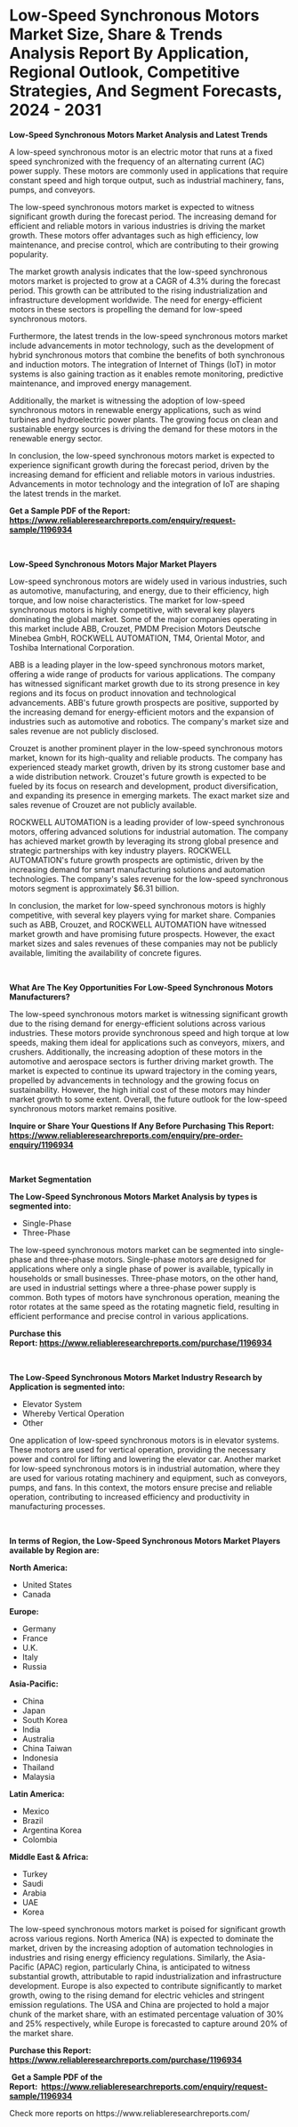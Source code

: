 <p><h1>Low-Speed Synchronous Motors Market Size, Share & Trends Analysis Report By Application, Regional Outlook, Competitive Strategies, And Segment Forecasts, 2024 - 2031</h1></p><p><strong>Low-Speed Synchronous Motors Market Analysis and Latest Trends</strong></p>
<p><p>A low-speed synchronous motor is an electric motor that runs at a fixed speed synchronized with the frequency of an alternating current (AC) power supply. These motors are commonly used in applications that require constant speed and high torque output, such as industrial machinery, fans, pumps, and conveyors.</p><p>The low-speed synchronous motors market is expected to witness significant growth during the forecast period. The increasing demand for efficient and reliable motors in various industries is driving the market growth. These motors offer advantages such as high efficiency, low maintenance, and precise control, which are contributing to their growing popularity.</p><p>The market growth analysis indicates that the low-speed synchronous motors market is projected to grow at a CAGR of 4.3% during the forecast period. This growth can be attributed to the rising industrialization and infrastructure development worldwide. The need for energy-efficient motors in these sectors is propelling the demand for low-speed synchronous motors.</p><p>Furthermore, the latest trends in the low-speed synchronous motors market include advancements in motor technology, such as the development of hybrid synchronous motors that combine the benefits of both synchronous and induction motors. The integration of Internet of Things (IoT) in motor systems is also gaining traction as it enables remote monitoring, predictive maintenance, and improved energy management.</p><p>Additionally, the market is witnessing the adoption of low-speed synchronous motors in renewable energy applications, such as wind turbines and hydroelectric power plants. The growing focus on clean and sustainable energy sources is driving the demand for these motors in the renewable energy sector.</p><p>In conclusion, the low-speed synchronous motors market is expected to experience significant growth during the forecast period, driven by the increasing demand for efficient and reliable motors in various industries. Advancements in motor technology and the integration of IoT are shaping the latest trends in the market.</p></p>
<p><strong>Get a Sample PDF of the Report:&nbsp; <a href="https://www.reliableresearchreports.com/enquiry/request-sample/1196934">https://www.reliableresearchreports.com/enquiry/request-sample/1196934</a></strong></p>
<p>&nbsp;</p>
<p><strong>Low-Speed Synchronous Motors Major Market Players</strong></p>
<p><p>Low-speed synchronous motors are widely used in various industries, such as automotive, manufacturing, and energy, due to their efficiency, high torque, and low noise characteristics. The market for low-speed synchronous motors is highly competitive, with several key players dominating the global market. Some of the major companies operating in this market include ABB, Crouzet, PMDM Precision Motors Deutsche Minebea GmbH, ROCKWELL AUTOMATION, TM4, Oriental Motor, and Toshiba International Corporation.</p><p>ABB is a leading player in the low-speed synchronous motors market, offering a wide range of products for various applications. The company has witnessed significant market growth due to its strong presence in key regions and its focus on product innovation and technological advancements. ABB's future growth prospects are positive, supported by the increasing demand for energy-efficient motors and the expansion of industries such as automotive and robotics. The company's market size and sales revenue are not publicly disclosed.</p><p>Crouzet is another prominent player in the low-speed synchronous motors market, known for its high-quality and reliable products. The company has experienced steady market growth, driven by its strong customer base and a wide distribution network. Crouzet's future growth is expected to be fueled by its focus on research and development, product diversification, and expanding its presence in emerging markets. The exact market size and sales revenue of Crouzet are not publicly available.</p><p>ROCKWELL AUTOMATION is a leading provider of low-speed synchronous motors, offering advanced solutions for industrial automation. The company has achieved market growth by leveraging its strong global presence and strategic partnerships with key industry players. ROCKWELL AUTOMATION's future growth prospects are optimistic, driven by the increasing demand for smart manufacturing solutions and automation technologies. The company's sales revenue for the low-speed synchronous motors segment is approximately $6.31 billion.</p><p>In conclusion, the market for low-speed synchronous motors is highly competitive, with several key players vying for market share. Companies such as ABB, Crouzet, and ROCKWELL AUTOMATION have witnessed market growth and have promising future prospects. However, the exact market sizes and sales revenues of these companies may not be publicly available, limiting the availability of concrete figures.</p></p>
<p>&nbsp;</p>
<p><strong>What Are The Key Opportunities For Low-Speed Synchronous Motors Manufacturers?</strong></p>
<p><p>The low-speed synchronous motors market is witnessing significant growth due to the rising demand for energy-efficient solutions across various industries. These motors provide synchronous speed and high torque at low speeds, making them ideal for applications such as conveyors, mixers, and crushers. Additionally, the increasing adoption of these motors in the automotive and aerospace sectors is further driving market growth. The market is expected to continue its upward trajectory in the coming years, propelled by advancements in technology and the growing focus on sustainability. However, the high initial cost of these motors may hinder market growth to some extent. Overall, the future outlook for the low-speed synchronous motors market remains positive.</p></p>
<p><strong>Inquire or Share Your Questions If Any Before Purchasing This Report: <a href="https://www.reliableresearchreports.com/enquiry/pre-order-enquiry/1196934">https://www.reliableresearchreports.com/enquiry/pre-order-enquiry/1196934</a></strong></p>
<p>&nbsp;</p>
<p><strong>Market Segmentation</strong></p>
<p><strong>The Low-Speed Synchronous Motors Market Analysis by types is segmented into:</strong></p>
<p><ul><li>Single-Phase</li><li>Three-Phase</li></ul></p>
<p><p>The low-speed synchronous motors market can be segmented into single-phase and three-phase motors. Single-phase motors are designed for applications where only a single phase of power is available, typically in households or small businesses. Three-phase motors, on the other hand, are used in industrial settings where a three-phase power supply is common. Both types of motors have synchronous operation, meaning the rotor rotates at the same speed as the rotating magnetic field, resulting in efficient performance and precise control in various applications.</p></p>
<p><strong>Purchase this Report:&nbsp;<a href="https://www.reliableresearchreports.com/purchase/1196934">https://www.reliableresearchreports.com/purchase/1196934</a></strong></p>
<p>&nbsp;</p>
<p><strong>The Low-Speed Synchronous Motors Market Industry Research by Application is segmented into:</strong></p>
<p><ul><li>Elevator System</li><li>Whereby Vertical Operation</li><li>Other</li></ul></p>
<p><p>One application of low-speed synchronous motors is in elevator systems. These motors are used for vertical operation, providing the necessary power and control for lifting and lowering the elevator car. Another market for low-speed synchronous motors is in industrial automation, where they are used for various rotating machinery and equipment, such as conveyors, pumps, and fans. In this context, the motors ensure precise and reliable operation, contributing to increased efficiency and productivity in manufacturing processes.</p></p>
<p>&nbsp;</p>
<p><strong>In terms of Region, the Low-Speed Synchronous Motors Market Players available by Region are:</strong></p>
<p>
    <p> <strong> North America: </strong>
        <ul>
            <li>United States</li>
            <li>Canada</li>
        </ul>
        </p> 
    <p> <strong> Europe: </strong>
        <ul>
            <li>Germany</li>
            <li>France</li>
            <li>U.K.</li>
            <li>Italy</li>
            <li>Russia</li>
        </ul>
        </p> 
    <p> <strong> Asia-Pacific: </strong>
        <ul>
            <li>China</li>
            <li>Japan</li>
            <li>South Korea</li>
            <li>India</li>
            <li>Australia</li>
            <li>China Taiwan</li>
            <li>Indonesia</li>
            <li>Thailand</li>
            <li>Malaysia</li>
        </ul>
        </p> 
    <p> <strong> Latin America: </strong>
        <ul>
            <li>Mexico</li>
            <li>Brazil</li>
            <li>Argentina Korea</li>
            <li>Colombia</li>
        </ul>
        </p> 
    <p> <strong> Middle East & Africa: </strong>
        <ul>
            <li>Turkey</li>
            <li>Saudi</li>
            <li>Arabia</li>
            <li>UAE</li>
            <li>Korea</li>
        </ul>
    </p>
    </p>
<p><p>The low-speed synchronous motors market is poised for significant growth across various regions. North America (NA) is expected to dominate the market, driven by the increasing adoption of automation technologies in industries and rising energy efficiency regulations. Similarly, the Asia-Pacific (APAC) region, particularly China, is anticipated to witness substantial growth, attributable to rapid industrialization and infrastructure development. Europe is also expected to contribute significantly to market growth, owing to the rising demand for electric vehicles and stringent emission regulations. The USA and China are projected to hold a major chunk of the market share, with an estimated percentage valuation of 30% and 25% respectively, while Europe is forecasted to capture around 20% of the market share.</p></p>
<p><strong>Purchase this Report: <a href="https://www.reliableresearchreports.com/purchase/1196934">https://www.reliableresearchreports.com/purchase/1196934</a></strong></p>
<p>&nbsp;<strong>Get a Sample PDF of the Report:&nbsp;&nbsp;<a href="https://www.reliableresearchreports.com/enquiry/request-sample/1196934">https://www.reliableresearchreports.com/enquiry/request-sample/1196934</a></strong></p>
<p><strong></strong></p>
<p>Check more reports on https://www.reliableresearchreports.com/</p>